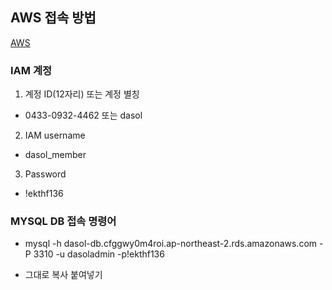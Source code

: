 ## AWS 접속 방법
[AWS](https://aws.amazon.com/ko/console/ "AWS")
### IAM 계정

1. 계정 ID(12자리) 또는 계정 별칭
- 0433-0932-4462 또는 dasol
2. IAM username
- dasol_member
3. Password
- !ekthf136

### MYSQL DB 접속 명령어
- mysql -h dasol-db.cfggwy0m4roi.ap-northeast-2.rds.amazonaws.com -P 3310 -u dasoladmin -p!ekthf136
* 그대로 복사 붙여넣기